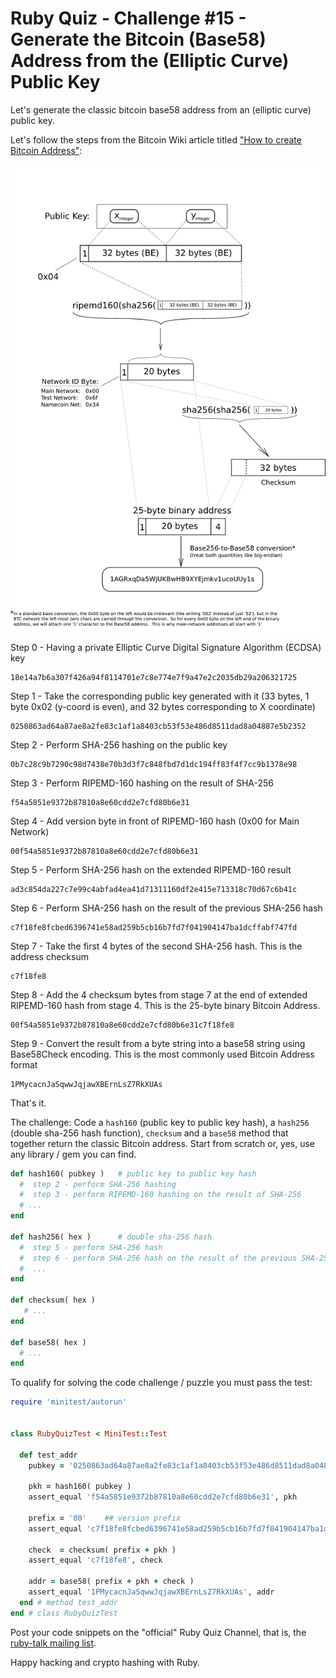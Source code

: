 # Ruby Quiz - Challenge #15 - Generate the Bitcoin (Base58) Address from the (Elliptic Curve) Public Key


Let's generate the classic bitcoin base58 address
from an (elliptic curve) public key.

Let's follow the steps from
the Bitcoin Wiki article
titled ["How to create Bitcoin Address"](https://en.bitcoin.it/wiki/Technical_background_of_version_1_Bitcoin_addresses#How_to_create_Bitcoin_Address):


![](i/bitcoin-pubkey-to-addr.png)



Step 0 - Having a private Elliptic Curve Digital Signature Algorithm (ECDSA) key

    18e14a7b6a307f426a94f8114701e7c8e774e7f9a47e2c2035db29a206321725

Step 1 - Take the corresponding public key generated with it (33 bytes, 1 byte 0x02 (y-coord is even), and 32 bytes corresponding to X coordinate)

    0250863ad64a87ae8a2fe83c1af1a8403cb53f53e486d8511dad8a04887e5b2352

Step 2 - Perform SHA-256 hashing on the public key

    0b7c28c9b7290c98d7438e70b3d3f7c848fbd7d1dc194ff83f4f7cc9b1378e98

Step 3 - Perform RIPEMD-160 hashing on the result of SHA-256

    f54a5851e9372b87810a8e60cdd2e7cfd80b6e31

Step 4 - Add version byte in front of RIPEMD-160 hash (0x00 for Main Network)

    00f54a5851e9372b87810a8e60cdd2e7cfd80b6e31

Step 5 - Perform SHA-256 hash on the extended RIPEMD-160 result

    ad3c854da227c7e99c4abfad4ea41d71311160df2e415e713318c70d67c6b41c

Step 6 - Perform SHA-256 hash on the result of the previous SHA-256 hash

    c7f18fe8fcbed6396741e58ad259b5cb16b7fd7f041904147ba1dcffabf747fd

Step 7 - Take the first 4 bytes of the second SHA-256 hash. This is the address checksum

    c7f18fe8

Step 8 - Add the 4 checksum bytes from stage 7 at the end of extended RIPEMD-160 hash from stage 4. This is the 25-byte binary Bitcoin Address.

    00f54a5851e9372b87810a8e60cdd2e7cfd80b6e31c7f18fe8

Step 9 - Convert the result from a byte string into a base58 string using Base58Check encoding. This is the most commonly used Bitcoin Address format

    1PMycacnJaSqwwJqjawXBErnLsZ7RkXUAs


That's it.



The challenge: Code a
`hash160` (public key to public key hash),
a `hash256` (double sha-256 hash function), `checksum` and  a `base58`
method that together return the classic Bitcoin address.
Start from scratch or, yes, use any library / gem you can find.


``` ruby
def hash160( pubkey )   # public key to public key hash
  #  step 2 - perform SHA-256 hashing
  #  step 3 - perform RIPEMD-160 hashing on the result of SHA-256
  # ...
end

def hash256( hex )      # double sha-256 hash
  #  step 5 - perform SHA-256 hash
  #  step 6 - perform SHA-256 hash on the result of the previous SHA-256 hash
  #  ...
end

def checksum( hex )
   # ...
end

def base58( hex )
  # ...
end
```


To qualify for solving the code challenge / puzzle you must pass the test:

``` ruby
require 'minitest/autorun'


class RubyQuizTest < MiniTest::Test

  def test_addr
    pubkey = '0250863ad64a87ae8a2fe83c1af1a8403cb53f53e486d8511dad8a04887e5b2352'

    pkh = hash160( pubkey )
    assert_equal 'f54a5851e9372b87810a8e60cdd2e7cfd80b6e31', pkh

    prefix = '00'    ## version prefix
    assert_equal 'c7f18fe8fcbed6396741e58ad259b5cb16b7fd7f041904147ba1dcffabf747fd', hash256( prefix + pkh )
    
    check  = checksum( prefix + pkh )
    assert_equal 'c7f18fe8', check

    addr = base58( prefix + pkh + check )
    assert_equal '1PMycacnJaSqwwJqjawXBErnLsZ7RkXUAs', addr
  end # method test_addr
end # class RubyQuizTest
```

Post your code snippets on the "official" Ruby Quiz Channel,
that is, the [ruby-talk mailing list](https://rubytalk.org).

Happy hacking and crypto hashing with Ruby.

